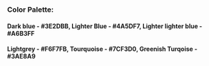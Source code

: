 ### Color Palette: 
#### Dark blue - #3E2DBB, Lighter Blue - #4A5DF7, Lighter lighter blue - #A6B3FF
#### Lightgrey - #F6F7FB, Tourquoise - #7CF3D0, Greenish Turqoise - #3AE8A9 